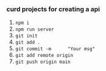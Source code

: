 ### curd projects for creating a api

1. `npm i`
2. `npm run server`
3. `git init`
4. `git add .`
5. `git commit -m      "Your msg"`
6. `git add remote origin`
7. `git push origin main`
